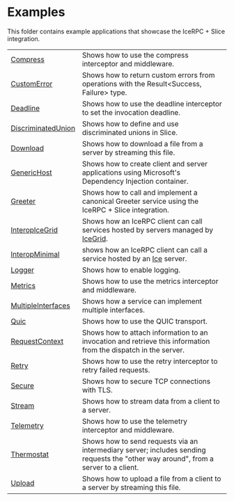 # Examples

This folder contains example applications that showcase the IceRPC + Slice integration.

|                                            |                                                                                                                                     |
|--------------------------------------------|-------------------------------------------------------------------------------------------------------------------------------------|
| [Compress](./Compress/)                    | Shows how to use the compress interceptor and middleware.                                                                           |
| [CustomError](./CustomError/)              | Shows how to return custom errors from operations with the Result<Success, Failure> type.                                           |
| [Deadline](./Deadline/)                    | Shows how to use the deadline interceptor to set the invocation deadline.                                                           |
| [DiscriminatedUnion](./DiscriminatedUnion/)| Shows how to define and use discriminated unions in Slice.                                                                          |
| [Download](./Download/)                    | Shows how to download a file from a server by streaming this file.                                                                  |
| [GenericHost](./GenericHost/)              | Shows how to create client and server applications using Microsoft's Dependency Injection container.                                |
| [Greeter](./Greeter/)                      | Shows how to call and implement a canonical Greeter service using the IceRPC + Slice integration.                                   |
| [InteropIceGrid](./InteropIceGrid/)        | Shows how an IceRPC client can call services hosted by servers managed by [IceGrid].                                                |
| [InteropMinimal](./InteropMinimal/)        | shows how an IceRPC client can call a service hosted by an [Ice] server.                                                            |
| [Logger](./Loggger/)                       | Shows how to enable logging.                                                                                                        |
| [Metrics](./Metrics/)                      | Shows how to use the metrics interceptor and middleware.                                                                            |
| [MultipleInterfaces](./MultipleInterfaces) | Shows how a service can implement multiple interfaces.                                                                              |
| [Quic](./Quic/)                            | Shows how to use the QUIC transport.                                                                                                |
| [RequestContext](./RequestContext/)        | Shows how to attach information to an invocation and retrieve this information from the dispatch in the server.                     |
| [Retry](./Retry/)                          | Shows how to use the retry interceptor to retry failed requests.                                                                    |
| [Secure](./Secure/)                        | Shows how to secure TCP connections with TLS.                                                                                       |
| [Stream](./Stream/)                        | Shows how to stream data from a client to a server.                                                                                 |
| [Telemetry](./Telemetry/)                  | Shows how to use the telemetry interceptor and middleware.                                                                          |
| [Thermostat](./Thermostat/)                | Shows how to send requests via an intermediary server; includes sending requests the "other way around", from a server to a client. |
| [Upload](./Upload/)                        | Shows how to upload a file from a client to a server by streaming this file.                                                        |

[Ice]: https://zeroc.com/products/ice
[IceGrid]: https://zeroc.com/products/ice/services/icegrid
